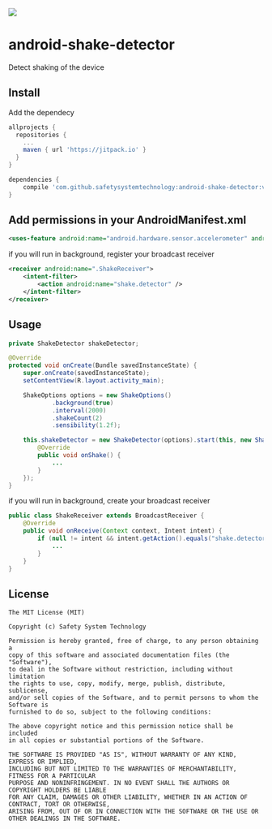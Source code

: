 ![](https://jitpack.io/v/safetysystemtechnology/android-shake-detector.svg)


# android-shake-detector
Detect shaking of the device 

## Install 
Add the dependecy

```gradle
allprojects {
  repositories {
    ...
    maven { url 'https://jitpack.io' }
  }
}

dependencies {
    compile 'com.github.safetysystemtechnology:android-shake-detector:v1.0'
}

```

## Add permissions in your AndroidManifest.xml
```xml
<uses-feature android:name="android.hardware.sensor.accelerometer" android:required="true" />
```
if you will run in background, register your broadcast receiver

```xml
<receiver android:name=".ShakeReceiver">
    <intent-filter>
        <action android:name="shake.detector" />
    </intent-filter>
</receiver>

```


## Usage
  
```java
private ShakeDetector shakeDetector;

@Override
protected void onCreate(Bundle savedInstanceState) {
    super.onCreate(savedInstanceState);
    setContentView(R.layout.activity_main);

    ShakeOptions options = new ShakeOptions()
            .background(true)
            .interval(2000)
            .shakeCount(2)
            .sensibility(1.2f);

    this.shakeDetector = new ShakeDetector(options).start(this, new ShakeCallback() {
        @Override
        public void onShake() {
            ...
        }
    });
}
```
if you will run in background, create your broadcast receiver

```java
public class ShakeReceiver extends BroadcastReceiver {
    @Override
    public void onReceive(Context context, Intent intent) {
        if (null != intent && intent.getAction().equals("shake.detector")) {
            ...
        }
    }
}

```

## License

    The MIT License (MIT)

    Copyright (c) Safety System Technology

    Permission is hereby granted, free of charge, to any person obtaining a 
    copy of this software and associated documentation files (the "Software"), 
    to deal in the Software without restriction, including without limitation 
    the rights to use, copy, modify, merge, publish, distribute, sublicense, 
    and/or sell copies of the Software, and to permit persons to whom the Software is 
    furnished to do so, subject to the following conditions:

    The above copyright notice and this permission notice shall be included 
    in all copies or substantial portions of the Software.

    THE SOFTWARE IS PROVIDED "AS IS", WITHOUT WARRANTY OF ANY KIND, EXPRESS OR IMPLIED, 
    INCLUDING BUT NOT LIMITED TO THE WARRANTIES OF MERCHANTABILITY, FITNESS FOR A PARTICULAR 
    PURPOSE AND NONINFRINGEMENT. IN NO EVENT SHALL THE AUTHORS OR COPYRIGHT HOLDERS BE LIABLE 
    FOR ANY CLAIM, DAMAGES OR OTHER LIABILITY, WHETHER IN AN ACTION OF CONTRACT, TORT OR OTHERWISE,
    ARISING FROM, OUT OF OR IN CONNECTION WITH THE SOFTWARE OR THE USE OR OTHER DEALINGS IN THE SOFTWARE.


